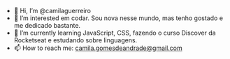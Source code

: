 - 👋 Hi, I’m @camilaguerreiro
- 👀 I’m interested  em codar. Sou nova nesse mundo, mas tenho gostado e me dedicado bastante.
- 🌱 I’m currently learning  JavaScript, CSS, fazendo o curso Discover da Rocketseat e estudando sobre linguagens.
- 📫 How to reach me: camila.gomesdeandrade@gmail.com

<!---
camilaguerreiro/camilaguerreiro is a ✨ special ✨ repository because its `README.md` (this file) appears on your GitHub profile.
You can click the Preview link to take a look at your changes.
--->
